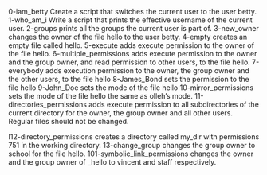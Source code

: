 0-iam_betty Create a script that switches the current user to the user betty.
1-who_am_i Write a script that prints the effective username of the current user.
2-groups prints all the groups the current user is part of.
3-new_owner changes the owner of the file hello to the user betty.
4-empty creates an empty file called hello.
5-execute adds execute permission to the owner of the file hello.
6-multiple_permissions adds execute permission to the owner and the group owner, and read permission to other users, to the file hello.
7-everybody adds execution permission to the owner, the group owner and the other users, to the file hello
8-James_Bond sets the permission to the file hello 
9-John_Doe sets the mode of the file hello
10-mirror_permissions sets the mode of the file hello the same as olleh’s mode.
11-directories_permissions adds execute permission to all subdirectories of the current directory for the owner, the group owner and all other users. Regular files should not be changed.

I12-directory_permissions creates a directory called my_dir with permissions 751 in the working directory.
13-change_group changes the group owner to school for the file hello.
101-symbolic_link_permissions changes the owner and the group owner of _hello to vincent and staff respectively.
